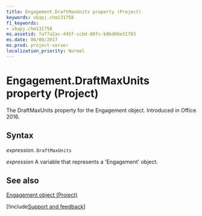 ```yaml
---
title: Engagement.DraftMaxUnits property (Project)
keywords: vbapj.chm131758
f1_keywords:
- vbapj.chm131758
ms.assetid: fa77a2ac-445f-ccbd-88fc-b8bd66e31783
ms.date: 06/08/2017
ms.prod: project-server
localization_priority: Normal
---
```



# Engagement.DraftMaxUnits property (Project)

The DraftMaxUnits property for the Engagement object. Introduced in Office 2016.


## Syntax

_expression_. `DraftMaxUnits`

_expression_ A variable that represents a 'Engagement' object.


## See also


[Engagement object (Project)](Project.engagement.md)

[!include[Support and feedback](~/includes/feedback-boilerplate.md)]